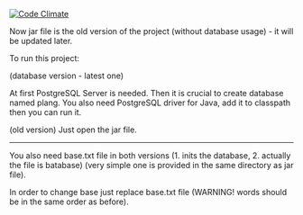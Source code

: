 [![Code Climate](https://lima.codeclimate.com/github/WoKak/LanguagePlatform/badges/gpa.svg)](https://lima.codeclimate.com/github/WoKak/LanguagePlatform)

Now jar file is the old version of the project (without database usage) - it will be updated later.

To run this project:
 
(database version - latest one)

At first PostgreSQL Server is needed. Then it is crucial to create database named plang.
You also need PostgreSQL driver for Java, add it to classpath then you can run it.

(old version)
Just open the jar file.
 
 -------------------------------------------------------------------------------------------------------
 
You also need base.txt file in both versions (1. inits the database, 2. actually the file is batabase)
(very simple one is provided in the same directory as jar file).

In order to change base just replace base.txt file (WARNING! words should be in the same order
as before).